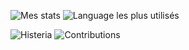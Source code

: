 ![Mes stats](https://github-readme-stats.vercel.app/api?username=dadodasyra&show_icons=true&count_private=true&hide_title=true)
![Language les plus utilisés](https://github-readme-stats.vercel.app/api/top-langs/?username=dadodasyra&layout=compact)

![Histeria](https://minecraftpocket-servers.com/server/82450/banners/half-banner-2.png)
![Contributions](https://activity-graph.herokuapp.com/graph?username=dadodasyra&bg_color=0D1117&color=5BCDEC&line=5BCDEC&point=FFFFFF&hide_border=true)

